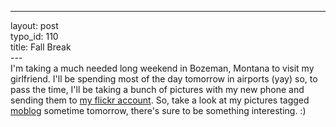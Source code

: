 ------------------------------------------------------------------------

layout: post\
typo\_id: 110\
title: Fall Break\
---\
I'm taking a much needed long weekend in Bozeman, Montana to visit my
girlfriend. I'll be spending most of the day tomorrow in airports (yay)
so, to pass the time, I'll be taking a bunch of pictures with my new
phone and sending them to <a href="http://flickr.com/photos/jnewland">my
flickr account</a>. So, take a look at my pictures tagged
<a href="http://flickr.com/photos/jnewland/tags/moblog">moblog</a>
sometime tomorrow, there's sure to be something interesting. :)
